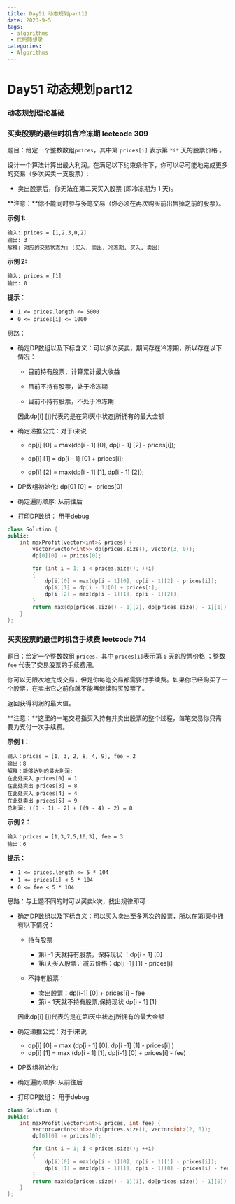 ```yaml
---
title: Day51 动态规划part12
date: 2023-9-5
tags:
 - algorithms
 - 代码随想录
categories:
 - Algorithms
---
```

#  Day51 动态规划part12

### 动态规划理论基础

### 买卖股票的最佳时机含冷冻期 leetcode 309

题目：给定一个整数数组`prices`，其中第 `prices[i]` 表示第 `*i*` 天的股票价格 。

设计一个算法计算出最大利润。在满足以下约束条件下，你可以尽可能地完成更多的交易（多次买卖一支股票）:

- 卖出股票后，你无法在第二天买入股票 (即冷冻期为 1 天)。

**注意：**你不能同时参与多笔交易（你必须在再次购买前出售掉之前的股票）。

**示例 1:**

```
输入: prices = [1,2,3,0,2]
输出: 3 
解释: 对应的交易状态为: [买入, 卖出, 冷冻期, 买入, 卖出]
```

**示例 2:**

```
输入: prices = [1]
输出: 0
```

**提示：**

- `1 <= prices.length <= 5000`
- `0 <= prices[i] <= 1000`

思路：

- 确定DP数组以及下标含义：可以多次买卖，期间存在冷冻期，所以存在以下情况：

    - 目前持有股票，计算累计最大收益

    - 目前不持有股票，处于冷冻期

    - 目前不持有股票，不处于冷冻期

    
    因此dp[i] [j]代表的是在第i天中状态j所拥有的最大金额
    
- 确定递推公式：对于i来说

    - dp[i] [0] = max(dp[i - 1] [0], dp[i - 1] [2] - prices[i]);
        
    - dp[i] [1] = dp[i - 1] [0] + prices[i];
        
    -  dp[i] [2] = max(dp[i - 1] [1], dp[i - 1] [2]); 
        
    
- DP数组初始化:   dp[0] [0] = -prices[0] 

- 确定遍历顺序:    从前往后

- 打印DP数组： 用于debug

```C++
class Solution {
public:
    int maxProfit(vector<int>& prices) {
        vector<vector<int>> dp(prices.size(), vector(3, 0));
        dp[0][0] -= prices[0];

        for (int i = 1; i < prices.size(); ++i)
        {
            dp[i][0] = max(dp[i - 1][0], dp[i - 1][2] - prices[i]);
            dp[i][1] = dp[i - 1][0] + prices[i];
            dp[i][2] = max(dp[i - 1][1], dp[i - 1][2]);
        }
        return max(dp[prices.size() - 1][2], dp[prices.size() - 1][1]);
    }
};
```

### 买卖股票的最佳时机含手续费 leetcode 714

题目：给定一个整数数组 `prices`，其中 `prices[i]`表示第 `i` 天的股票价格 ；整数 `fee` 代表了交易股票的手续费用。

你可以无限次地完成交易，但是你每笔交易都需要付手续费。如果你已经购买了一个股票，在卖出它之前你就不能再继续购买股票了。

返回获得利润的最大值。

**注意：**这里的一笔交易指买入持有并卖出股票的整个过程，每笔交易你只需要为支付一次手续费。

**示例 1：**

```
输入：prices = [1, 3, 2, 8, 4, 9], fee = 2
输出：8
解释：能够达到的最大利润:  
在此处买入 prices[0] = 1
在此处卖出 prices[3] = 8
在此处买入 prices[4] = 4
在此处卖出 prices[5] = 9
总利润: ((8 - 1) - 2) + ((9 - 4) - 2) = 8
```

**示例 2：**

```
输入：prices = [1,3,7,5,10,3], fee = 3
输出：6
```

**提示：**

- `1 <= prices.length <= 5 * 104`
- `1 <= prices[i] < 5 * 104`
- `0 <= fee < 5 * 104`

思路：与上题不同的时可以买卖k次，找出规律即可

- 确定DP数组以及下标含义：可以买入卖出至多两次的股票，所以在第i天中拥有以下情况：

    - 持有股票
        -  第i -1 天就持有股票，保持现状 ：dp[i - 1] [0]
        - 第i天买入股票，减去价格：dp[i -1] [1] - prices[i] 

    - 不持有股票：
        - 卖出股票：dp[i-1] [0] + prices[i] - fee
        - 第i - 1天就不持有股票,保持现状 dp[i - 1] [1]

    
    因此dp[i] [j]代表的是在第i天中状态j所拥有的最大金额
    
- 确定递推公式：对于i来说

    - dp[i] [0] = max (dp[i - 1] [0], dp[i -1] [1] - prices[i] )
    - dp[i] [1] = max (dp[i - 1] [1], dp[i-1] [0] + prices[i] - fee)

- DP数组初始化:   

- 确定遍历顺序:    从前往后

- 打印DP数组： 用于debug

```C++
class Solution {
public:
    int maxProfit(vector<int>& prices, int fee) {
        vector<vector<int>> dp(prices.size(), vector<int>(2, 0));
        dp[0][0] -= prices[0];

        for (int i = 1; i < prices.size(); ++i)
        {
            dp[i][0] = max(dp[i - 1][0], dp[i - 1][1] - prices[i]);
            dp[i][1] = max(dp[i - 1][1], dp[i - 1][0] + prices[i] - fee);
        }
        return max(dp[prices.size() - 1][1], dp[prices.size() - 1][0]);
    }
};
```
